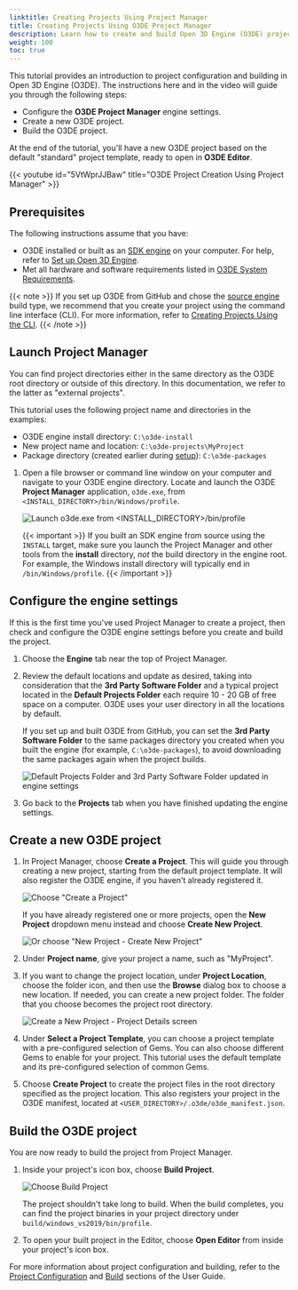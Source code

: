 ```yaml
---
linktitle: Creating Projects Using Project Manager
title: Creating Projects Using O3DE Project Manager
description: Learn how to create and build Open 3D Engine (O3DE) projects from the default project template using the Project Manager tool.
weight: 100
toc: true
---
```


This tutorial provides an introduction to project configuration and building in Open 3D Engine (O3DE). The instructions here and in the video will guide you through the following steps:

* Configure the **O3DE Project Manager** engine settings.
* Create a new O3DE project.
* Build the O3DE project.

At the end of the tutorial, you'll have a new O3DE project based on the default "standard" project template, ready to open in **O3DE Editor**.

{{< youtube id="5VtWprJJBaw" title="O3DE Project Creation Using Project Manager" >}}

## Prerequisites

The following instructions assume that you have:

* O3DE installed or built as an [SDK engine](/docs/user-guide/appendix/glossary#sdk-engine) on your computer. For help, refer to [Set up Open 3D Engine](/docs/welcome-guide/setup).
* Met all hardware and software requirements listed in [O3DE System Requirements](/docs/welcome-guide/requirements).

{{< note >}}
If you set up O3DE from GitHub and chose the [source engine](/docs/user-guide/appendix/glossary#source-engine) build type, we recommend that you create your project using the command line interface (CLI). For more information, refer to [Creating Projects Using the CLI](../creating-projects-using-cli).
{{< /note >}}

## Launch Project Manager

You can find project directories either in the same directory as the O3DE root directory or outside of this directory. In this documentation, we refer to the latter as "external projects".

This tutorial uses the following project name and directories in the examples:

* O3DE engine install directory: `C:\o3de-install`
* New project name and location: `C:\o3de-projects\MyProject`
* Package directory (created earlier during [setup](/docs/welcome-guide/setup/setup-from-github/#build-the-engine)): `C:\o3de-packages`

1. Open a file browser or command line window on your computer and navigate to your O3DE engine directory. Locate and launch the O3DE **Project Manager** application, `o3de.exe`, from `<INSTALL_DIRECTORY>/bin/Windows/profile`.

    ![Launch o3de.exe from <INSTALL_DIRECTORY>/bin/profile](/images/welcome-guide/project-manager-location.png)

    {{< important >}}
If you built an SDK engine from source using the `INSTALL` target, make sure you launch the Project Manager and other tools from the **install** directory, _not_ the build directory in the engine root. For example, the Windows install directory will typically end in `/bin/Windows/profile`.
    {{< /important >}}

## Configure the engine settings

If this is the first time you've used Project Manager to create a project, then check and configure the O3DE engine settings before you create and build the project.

1. Choose the **Engine** tab near the top of Project Manager.

1. Review the default locations and update as desired, taking into consideration that the **3rd Party Software Folder** and a typical project located in the **Default Projects Folder** each require 10 - 20 GB of free space on a computer. O3DE uses your user directory in all the locations by default.

    If you set up and built O3DE from GitHub, you can set the **3rd Party Software Folder** to the same packages directory you created when you built the engine (for example, `C:\o3de-packages`), to avoid downloading the same packages again when the project builds.

    ![Default Projects Folder and 3rd Party Software Folder updated in engine settings](/images/welcome-guide/project-manager-engine-settings-adjusted.png)

1. Go back to the **Projects** tab when you have finished updating the engine settings.

## Create a new O3DE project

1. In Project Manager, choose **Create a Project**. This will guide you through creating a new project, starting from the default project template. It will also register the O3DE engine, if you haven't already registered it.

    ![Choose "Create a Project"](/images/welcome-guide/project-manager-no-projects.png)

    If you have already registered one or more projects, open the **New Project** dropdown menu instead and choose **Create New Project**.

    ![Or choose "New Project - Create New Project"](/images/welcome-guide/project-manager-menu-create-new-project.png)

1. Under **Project name**, give your project a name, such as "MyProject".

1. If you want to change the project location, under **Project Location**, choose the folder icon, and then use the **Browse** dialog box to choose a new location. If needed, you can create a new project folder. The folder that you choose becomes the project root directory.

    ![Create a New Project - Project Details screen](/images/welcome-guide/project-manager-create-project.png)

1. Under **Select a Project Template**, you can choose a project template with a pre-configured selection of Gems. You can also choose different Gems to enable for your project. This tutorial uses the default template and its pre-configured selection of common Gems.

1. Choose **Create Project** to create the project files in the root directory specified as the project location. This also registers your project in the O3DE manifest, located at `<USER_DIRECTORY>/.o3de/o3de_manifest.json`.

## Build the O3DE project

You are now ready to build the project from Project Manager.

1. Inside your project's icon box, choose **Build Project**.

    ![Choose Build Project](/images/welcome-guide/project-manager-build-project.png)

    The project shouldn't take long to build. When the build completes, you can find the project binaries in your project directory under `build/windows_vs2019/bin/profile`.

1. To open your built project in the Editor, choose **Open Editor** from inside your project's icon box.

For more information about project configuration and building, refer to the [Project Configuration](/docs/user-guide/project-config) and [Build](/docs/user-guide/build) sections of the User Guide.
